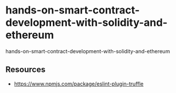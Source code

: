 # hands-on-smart-contract-development-with-solidity-and-ethereum

hands-on-smart-contract-development-with-solidity-and-ethereum

## Resources

- https://www.npmjs.com/package/eslint-plugin-truffle
